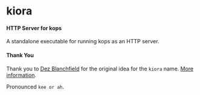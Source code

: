 # kiora

#### HTTP Server for kops

A standalone executable for running kops as an HTTP server.

#### Thank You

Thank you to [Dez Blanchfield](https://twitter.com/dez_blanchfield) for the original idea for the `kiora` name. [More information](https://en.wikipedia.org/wiki/Kia_ora). 

Pronounced `kee or ah`.